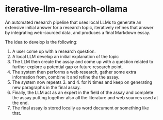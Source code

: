 # iterative-llm-research-ollama
An automated research pipeline that uses local LLMs to generate an extensive initial answer for a research topic, iteratively refines that answer by integrating web-sourced data, and produces a final Markdown essay.

The idea to develop is the following:

1. A user come up with a research question. 
2. A local LLM develop an initial explanation of the topic 
3. The LLM then create the assay and come up with a question related to further explore a potential gap or future research point. 
4. The system then performs a web research, gather some extra information from, combine it and refine the the assay. 
5. The system now repeats 3. and 4. for N times and keep on generating new paragraphs in the final assay. 
6. Finally, the LLM act as an expert in the field of the assay and complete the assay putting together also all the literature and web sources used at the end. 
7. The final assay is stored locally as word document or something like that.
